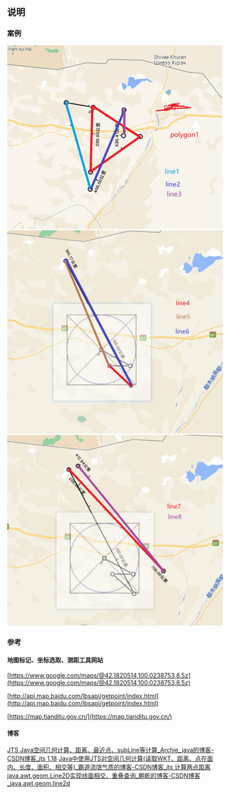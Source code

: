 ## 说明
### 案例
![](./imgs/1.png)
![](./imgs/2.png)
![](./imgs/3.png)

### 参考
#### 地图标记、坐标选取、测距工具网站

[https://www.google.com/maps/@42.1820514,100.0238753,8.5z](https://www.google.com/maps/@42.1820514,100.0238753,8.5z)

[http://api.map.baidu.com/lbsapi/getpoint/index.html](http://api.map.baidu.com/lbsapi/getpoint/index.html)

[https://map.tianditu.gov.cn/](https://map.tianditu.gov.cn/)

#### 博客
[JTS Java空间几何计算、距离、最近点、subLine等计算\_Archie\_java的博客-CSDN博客\_jts 1.18](https://blog.csdn.net/qq_43842093/article/details/124853910)
[Java中使用JTS对空间几何计算(读取WKT、距离、点在面内、长度、面积、相交等)\_霸道流氓气质的博客-CSDN博客\_jts 计算两点距离](https://blog.csdn.net/BADAO_LIUMANG_QIZHI/article/details/126302894)
[java.awt.geom.Line2D实现线面相交、重叠查询\_朝乾的博客-CSDN博客\_java.awt.geom.line2d](https://blog.csdn.net/weixin_43554160/article/details/116978763)
